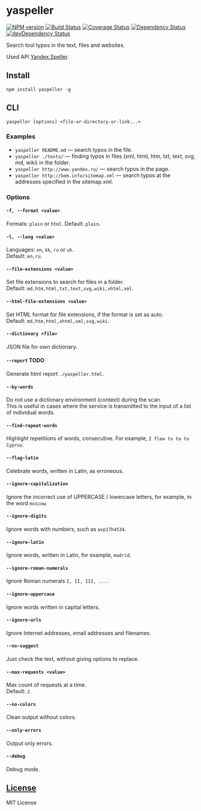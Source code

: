 yaspeller
=========
[![NPM version](https://img.shields.io/npm/v/yaspeller.svg)](https://www.npmjs.com/package/yaspeller)
[![Build Status](https://img.shields.io/travis/hcodes/yaspeller.svg)](https://travis-ci.org/hcodes/yaspeller)
[![Coverage Status](https://img.shields.io/coveralls/hcodes/yaspeller.svg)](https://coveralls.io/r/hcodes/yaspeller)
[![Dependency Status](https://img.shields.io/david/hcodes/yaspeller.svg)](https://david-dm.org/hcodes/yaspeller)
[![devDependency Status](https://img.shields.io/david/dev/hcodes/yaspeller.svg)](https://david-dm.org/hcodes/yaspeller#info=devDependencies)

Search tool typos in the text, files and websites.

Used API [Yandex.Speller](https://tech.yandex.ru/speller/doc/dg/concepts/About-docpage/).
 
## Install
`npm install yaspeller -g`

## CLI
`yaspeller [options] <file-or-directory-or-link...>`

### Examples
+ `yaspeller README.md` — search typos in the file.
+ `yaspeller ./texts/` — finding typos in files (xml, html, htm, txt, text, svg, md, wiki) in the folder.
+ `yaspeller http://www.yandex.ru/` — search typos in the page.
+ `yaspeller http://bem.info/sitemap.xml` — search typos at the addresses specified in the sitemap.xml.

### Options

#### `-f, --format <value>`
Formats: `plain` or `html`.
Default: `plain`.

#### `-l, --lang <value>`
Languages: `en`, `kk`, `ru` or `uk`.<br/>
Default: `en,ru`.

#### `--file-extensions <value>`
Set file extensions to search for files in a folder.<br/>
Default: `md,htm,html,txt,text,svg,wiki,xhtml,xml`.

#### `--html-file-extensions <value>`
Set HTML format for file extensions, if the format is set as auto.<br/>
Default: `md,htm,html,xhtml,xml,svg,wiki`.

#### `--dictionary <file>`
JSON file for own dictionary.

#### `--report` TODO
Generate html report `./yaspeller.html`.

#### `--by-words`
Do not use a dictionary environment (context) during the scan.<br/>
This is useful in cases where the service is transmitted to the input of a list of individual words.

#### `--find-repeat-words`
Highlight repetitions of words, consecutive. For example, `I flew to to to Cyprus`.

#### `--flag-latin`
Celebrate words, written in Latin, as erroneous.

#### `--ignore-capitalization`
Ignore the incorrect use of UPPERCASE / lowercase letters, for example, in the word `moscow`.

#### `--ignore-digits`
Ignore words with numbers, such as `avp17h4534`.

#### `--ignore-latin`
Ignore words, written in Latin, for example, `madrid`.

#### `--ignore-roman-numerals`
Ignore Roman numerals `I, II, III, ...`.

#### `--ignore-uppercase`
Ignore words written in capital letters.

#### `--ignore-urls`
Ignore Internet addresses, email addresses and filenames.

#### `--no-suggest`
Just check the text, without giving options to replace.

#### `--max-requests <value>`
Max count of requests at a time.<br/>
Default: `2`.

#### `--no-colors`
Clean output without colors.

#### `--only-errors`
Output only errors.

#### `--debug`
Debug mode.


## [License](./LICENSE.md)
MIT License
